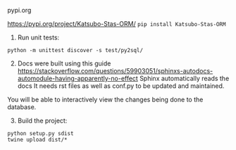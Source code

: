 pypi.org 

https://pypi.org/project/Katsubo-Stas-ORM/
``
pip install Katsubo-Stas-ORM
``
1. Run unit tests:
```
python -m unittest discover -s test/py2sql/
```

2. Docs were built using this guide https://stackoverflow.com/questions/59903051/sphinxs-autodocs-automodule-having-apparently-no-effect
Sphinx automatically reads the docs
It needs rst files as well as conf.py to be updated and maintained.

You will be able to interactively view the changes being done to the database.

3. Build the project:
```
python setup.py sdist
twine upload dist/*
```
